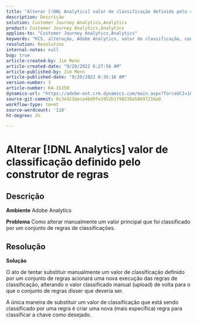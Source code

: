 ```yaml
---
title: "Alterar [!DNL Analytics] valor de classificação definido pelo construtor de regras"
description: Descrição
solution: Customer Journey Analytics,Analytics
product: Customer Journey Analytics,Analytics
applies-to: "Customer Journey Analytics,Analytics"
keywords: "KCS, alteração, Adobe Analytics, valor de classificação, construtor de regras de classificação, upload manual do arquivo de classificação"
resolution: Resolution
internal-notes: null
bug: true
article-created-by: Jim Menn
article-created-date: "9/20/2022 6:27:56 AM"
article-published-by: Jim Menn
article-published-date: "9/20/2022 6:35:16 AM"
version-number: 3
article-number: KA-15350
dynamics-url: "https://adobe-ent.crm.dynamics.com/main.aspx?forceUCI=1&pagetype=entityrecord&etn=knowledgearticle&id=9752335a-ad38-ed11-9db1-0022480866ad"
source-git-commit: 0c3e421beca46d9fe1952b1f98538a50697216a0
workflow-type: tm+mt
source-wordcount: '118'
ht-degree: 3%

---
```


# Alterar [!DNL Analytics] valor de classificação definido pelo construtor de regras

## Descrição


<b>Ambiente</b>
Adobe Analytics

<b>Problema</b>
Como alterar manualmente um valor principal que foi classificado por um conjunto de regras de classificações.


## Resolução


<b>Solução</b>

O ato de tentar substituir manualmente um valor de classificação definido por um conjunto de regras acionará uma nova execução das regras de classificação, alterando o valor classificado manual (upload) de volta para o que o conjunto de regras disser que deveria ser.

A única maneira de substituir um valor de classificação que está sendo classificado por uma regra é criar uma nova (mais específica) regra para classificar a chave como desejado.
